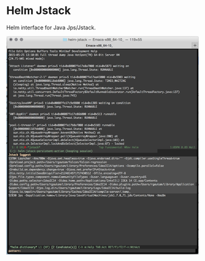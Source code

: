 # Helm Jstack
Helm interface for Java Jps/Jstack.

![helm-jstack-screenshot](helm-jstack-screenshot.png)
